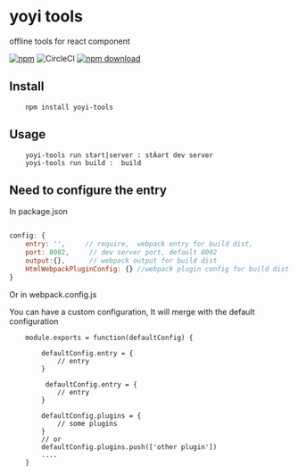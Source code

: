 # yoyi tools 

offline tools for react component

[![npm](https://img.shields.io/npm/v/npm.svg)](https://www.npmjs.com/package/yoyi-tools)
![CircleCI](https://img.shields.io/circleci/project/github/RedSparr0w/node-csgo-parser.svg)
[![npm download][download-image]][download-url]

[download-image]: https://img.shields.io/npm/dm/yoyi-tools.svg?style=flat-square
[download-url]: https://npmjs.org/package/yoyi-tools

## Install 
```
    npm install yoyi-tools 
```

## Usage

```
    yoyi-tools run start|server : stÂart dev server 
    yoyi-tools run build :  build 
```

## Need to configure the entry

In package.json 

```js Â

config: {
    entry: '',     // require,  webpack entry for build dist, 
    port: 8002,     // dev server port, default 8002
    output:{},      // webpack output for build dist
    HtmlWebpackPluginConfig: {} //webpack plugin config for build dist 
}

```
Or in webpack.config.js 

You can have a custom configuration, It will merge with the default configuration

```
    module.exports = function(defaultConfig) {
        
        defaultConfig.entry = {
            // entry
        }

         defaultConfig.entry = {
            // entry
        }
        
        defaultConfig.plugins = {
            // some plugins
        }
        // or
        defaultConfig.plugins.push(['other plugin'])
        ....
    }


```


